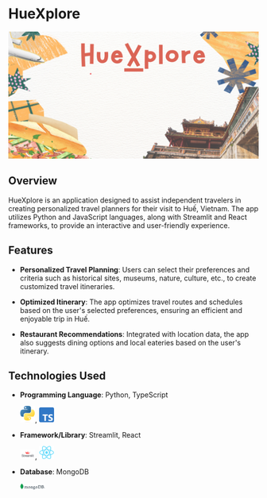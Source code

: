 # HueXplore
<img src="assests\bg.png" width=""/>

## Overview
HueXplore is an application designed to assist independent travelers in creating personalized travel planners for their visit to Huế, Vietnam. The app utilizes Python and JavaScript languages, along with Streamlit and React frameworks, to provide an interactive and user-friendly experience.

## Features
- **Personalized Travel Planning**: Users can select their preferences and criteria such as historical sites, museums, nature, culture, etc., to create customized travel itineraries.
  
- **Optimized Itinerary**: The app optimizes travel routes and schedules based on the user's selected preferences, ensuring an efficient and enjoyable trip in Huế.

- **Restaurant Recommendations**: Integrated with location data, the app also suggests dining options and local eateries based on the user's itinerary.

## Technologies Used
- **Programming Language**: Python, TypeScript


    <img src="assests\py.png" width="30"/>, <img src="assests\ts.png" width="30"/>

- **Framework/Library**: Streamlit, React

    <img src="assests\st.png" width="30"/>, <img src="assests\rct.png" width="30"/>


- **Database**: MongoDB

    <img src="assests\mg.png" width="50"/>
